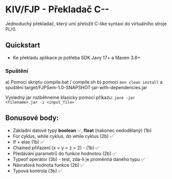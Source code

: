 # KIV/FJP - Překladač C--

Jednoduchý překladač, který umí přeložit C-like syntaxi do
virtuálního stroje PL/0.

## Quickstart

- Ke překladu aplikace je potřeba SDK Javy 17+ a Maven 3.8+

### Spuštění
a) Pomocí skriptu compile.bat / compile.sh
b) pomocí `mvn clean install` a spuštění target/FJPSem-1.0-SNAPSHOT-jar-with-dependencies.jar

Výsledný jar rozběhneme klasicky pomocí příkazu: `java -jar <filename>.jar -i <input_file>`


## Bonusové body:

- Základní datové typy **boolean** ✅, **float** (nakonec nedodělaný) (1b)
- For cyklus, while cyklus, do while cyklus (2b) ✅
- If + else (1b) ✅
- Chained přiřazení (x = y = z = 2) - (1b) ✅
- Předávání parametrů do funkce hodnotou (2b) ✅
- Typeof operátor (3b) - test, zda-li je proměnná daného typu ✅
- Návratová hodnota funkce (2b) ✅
- Typová kontrola (3b) ✅
